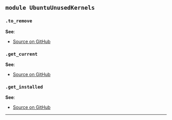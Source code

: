 
## `module UbuntuUnusedKernels`

### `.to_remove`


**See**:
- [Source on GitHub](https://github.com/gds-operations/ubuntu_unused_kernels/blob/master/lib/ubuntu_unused_kernels.rb#L9)

### `.get_current`


**See**:
- [Source on GitHub](https://github.com/gds-operations/ubuntu_unused_kernels/blob/master/lib/ubuntu_unused_kernels.rb#L26)

### `.get_installed`


**See**:
- [Source on GitHub](https://github.com/gds-operations/ubuntu_unused_kernels/blob/master/lib/ubuntu_unused_kernels.rb#L36)

---


